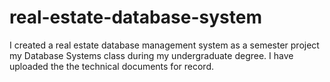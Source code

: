 # real-estate-database-system

I created a real estate database management system as a semester project my Database Systems class during my undergraduate degree.
I have uploaded the the technical documents for record. 
